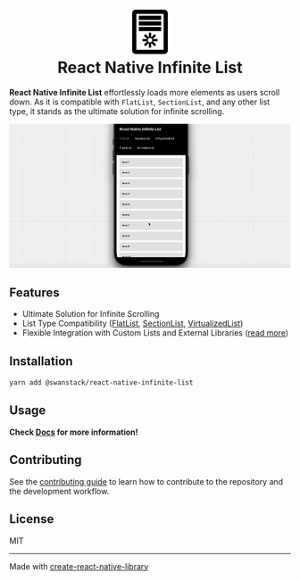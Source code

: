 <h1 align="center">
  <img src="assets/logo.svg" width="80"/><br/>
  React Native Infinite List
</h1>

**React Native Infinite List** effortlessly loads more elements as users scroll down. As it is compatible with `FlatList`, `SectionList`, and any other list type, it stands as the ultimate solution for infinite scrolling.

![simulator screen recording](assets/simulator-screen-recording.gif)

## Features

- Ultimate Solution for Infinite Scrolling
- List Type Compatibility ([FlatList](https://swanstack.github.io/react-native-infinite-list/components/infinite-flat-list), [SectionList](https://swanstack.github.io/react-native-infinite-list/components/infinite-section-list), [VirtualizedList](https://swanstack.github.io/react-native-infinite-list/components/infinite-virtualized-list))
- Flexible Integration with Custom Lists and External Libraries ([read more](https://swanstack.github.io/react-native-infinite-list/builder/custom-infinite-list))

## Installation

```sh
yarn add @swanstack/react-native-infinite-list
```

## Usage

**Check [Docs](https://swanstack.github.io/react-native-infinite-list/usage) for more information!**

## Contributing

See the [contributing guide](CONTRIBUTING.md) to learn how to contribute to the repository and the development workflow.

## License

MIT

---

Made with [create-react-native-library](https://github.com/callstack/react-native-builder-bob)
